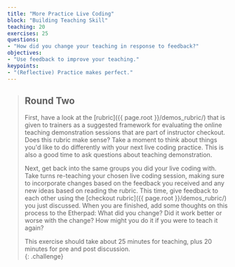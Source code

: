 ```yaml
---
title: "More Practice Live Coding"
block: "Building Teaching Skill"
teaching: 20
exercises: 25
questions:
- "How did you change your teaching in response to feedback?"
objectives:
- "Use feedback to improve your teaching."
keypoints:
- "(Reflective) Practice makes perfect."
---
```

> ## Round Two
> First, have a look at the [rubric]({{ page.root }}/demos_rubric/) that is given to trainers as a suggested framework for evaluating the online teaching demonstration sessions that are part of instructor checkout.
> Does this rubric make sense? Take a moment to think about things you'd like to do differently with your next live coding
> practice. This is also a good time to ask questions about teaching demonstration.
>
> Next, get back into the same groups you did your live coding with.
> Take turns re-teaching your chosen live coding session, making sure to incorporate changes based on the feedback you received and any new ideas based on reading the rubric.
> This time, give feedback to each
> other using the [checkout rubric]({{ page.root }}/demos_rubric/) you just discussed. When you are finished, add some thoughts on this process to the Etherpad:
> What did you change? Did it work better or worse with the change? How might you do it if you were to teach it again?
>
>  This exercise should take about 25 minutes for teaching, plus 20 minutes for pre and post discussion.    
{: .challenge}
